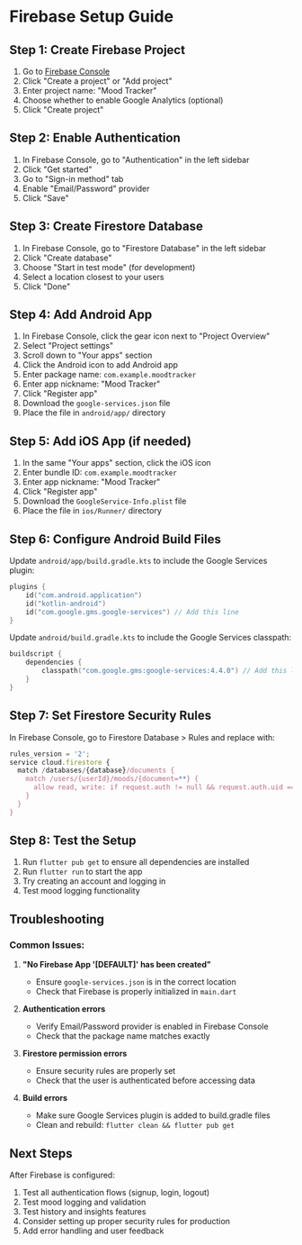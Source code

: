 # Firebase Setup Guide

## Step 1: Create Firebase Project

1. Go to [Firebase Console](https://console.firebase.google.com/)
2. Click "Create a project" or "Add project"
3. Enter project name: "Mood Tracker"
4. Choose whether to enable Google Analytics (optional)
5. Click "Create project"

## Step 2: Enable Authentication

1. In Firebase Console, go to "Authentication" in the left sidebar
2. Click "Get started"
3. Go to "Sign-in method" tab
4. Enable "Email/Password" provider
5. Click "Save"

## Step 3: Create Firestore Database

1. In Firebase Console, go to "Firestore Database" in the left sidebar
2. Click "Create database"
3. Choose "Start in test mode" (for development)
4. Select a location closest to your users
5. Click "Done"

## Step 4: Add Android App

1. In Firebase Console, click the gear icon next to "Project Overview"
2. Select "Project settings"
3. Scroll down to "Your apps" section
4. Click the Android icon to add Android app
5. Enter package name: `com.example.moodtracker`
6. Enter app nickname: "Mood Tracker"
7. Click "Register app"
8. Download the `google-services.json` file
9. Place the file in `android/app/` directory

## Step 5: Add iOS App (if needed)

1. In the same "Your apps" section, click the iOS icon
2. Enter bundle ID: `com.example.moodtracker`
3. Enter app nickname: "Mood Tracker"
4. Click "Register app"
5. Download the `GoogleService-Info.plist` file
6. Place the file in `ios/Runner/` directory

## Step 6: Configure Android Build Files

Update `android/app/build.gradle.kts` to include the Google Services plugin:

```kotlin
plugins {
    id("com.android.application")
    id("kotlin-android")
    id("com.google.gms.google-services") // Add this line
}
```

Update `android/build.gradle.kts` to include the Google Services classpath:

```kotlin
buildscript {
    dependencies {
        classpath("com.google.gms:google-services:4.4.0") // Add this line
    }
}
```

## Step 7: Set Firestore Security Rules

In Firebase Console, go to Firestore Database > Rules and replace with:

```javascript
rules_version = '2';
service cloud.firestore {
  match /databases/{database}/documents {
    match /users/{userId}/moods/{document=**} {
      allow read, write: if request.auth != null && request.auth.uid == userId;
    }
  }
}
```

## Step 8: Test the Setup

1. Run `flutter pub get` to ensure all dependencies are installed
2. Run `flutter run` to start the app
3. Try creating an account and logging in
4. Test mood logging functionality

## Troubleshooting

### Common Issues:

1. **"No Firebase App '[DEFAULT]' has been created"**
   - Ensure `google-services.json` is in the correct location
   - Check that Firebase is properly initialized in `main.dart`

2. **Authentication errors**
   - Verify Email/Password provider is enabled in Firebase Console
   - Check that the package name matches exactly

3. **Firestore permission errors**
   - Ensure security rules are properly set
   - Check that the user is authenticated before accessing data

4. **Build errors**
   - Make sure Google Services plugin is added to build.gradle files
   - Clean and rebuild: `flutter clean && flutter pub get`

## Next Steps

After Firebase is configured:

1. Test all authentication flows (signup, login, logout)
2. Test mood logging and validation
3. Test history and insights features
4. Consider setting up proper security rules for production
5. Add error handling and user feedback 